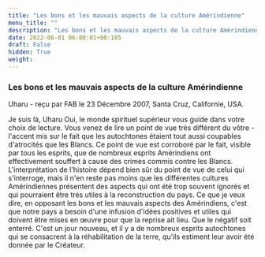 ```yaml
---
title: "Les bons et les mauvais aspects de la culture Amérindienne"
menu_title: ""
description: "Les bons et les mauvais aspects de la culture Amérindienne"
date: 2022-06-01 06:00:01+00:185
draft: False
hidden: True
weight:
---
```

### Les bons et les mauvais aspects de la culture Amérindienne

Uharu - reçu par FAB le 23 Décembre 2007, Santa Cruz, Californie, USA.

Je suis là, Uharu
Oui, le monde spirituel supérieur vous guide dans votre choix de lecture.
Vous venez de lire un point de vue très différent du vôtre - l'accent mis sur le fait que les autochtones étaient tout aussi coupables d'atrocités que les Blancs.
Ce point de vue est corroboré par le fait, visible par tous les esprits, que de nombreux esprits Amérindiens ont effectivement souffert à cause des crimes commis contre les Blancs.
L'interprétation de l'histoire dépend bien sûr du point de vue de celui qui s'interroge, mais il n'en reste pas moins que les différentes cultures Amérindiennes présentent des aspects qui ont été trop souvent ignorés et qui pourraient être très utiles à la reconstruction du pays.
Ce que je veux dire, en opposant les bons et les mauvais aspects des Amérindiens, c'est que notre pays a besoin d'une infusion d'idées positives et utiles qui doivent être mises en œuvre pour que la reprise ait lieu.
Que le négatif soit enterré. C'est un jour nouveau, et il y a de nombreux esprits autochtones qui se consacrent à la réhabilitation de la terre, qu'ils estiment leur avoir été donnée par le Créateur.